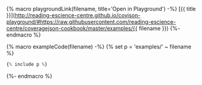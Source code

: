 {% macro playgroundLink(filename, title='Open in Playground') -%}
  [{{ title }}](http://reading-escience-centre.github.io/covjson-playground/#https://raw.githubusercontent.com/reading-escience-centre/coveragejson-cookbook/master/examples/{{ filename }})
{%- endmacro %}

{% macro exampleCode(filename) -%}
{% set p = 'examples/' ~ filename %}
```js
{% include p %}
```
{%- endmacro %}